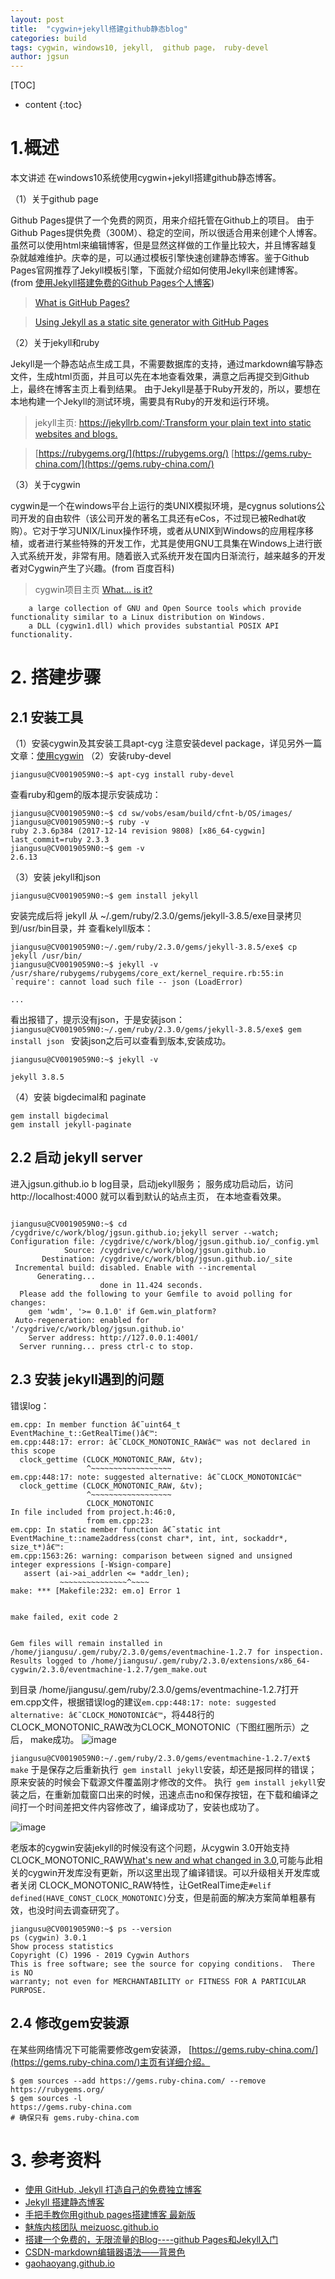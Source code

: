 ```yaml
---
layout: post
title:  "cygwin+jekyll搭建github静态blog"
categories: build
tags: cygwin, windows10, jekyll,  github page， ruby-devel
author: jgsun
---
```


[TOC]

* content
{:toc}
# 1.概述
本文讲述 在windows10系统使用cygwin+jekyll搭建github静态博客。











（1）关于github page 

Github Pages提供了一个免费的网页，用来介绍托管在Github上的项目。
由于Github Pages提供免费（300M）、稳定的空间，所以很适合用来创建个人博客。虽然可以使用html来编辑博客，但是显然这样做的工作量比较大，并且博客越复杂就越难维护。庆幸的是，可以通过模板引擎快速创建静态博客。鉴于Github Pages官网推荐了Jekyll模板引擎，下面就介绍如何使用Jekyll来创建博客。(from [使用Jekyll搭建免费的Github Pages个人博客](https://www.jianshu.com/p/abf485c20e3e))
> [What is GitHub Pages?](https://pages.github.com/)

> [Using Jekyll as a static site generator with GitHub Pages](https://help.github.com/en/articles/using-jekyll-as-a-static-site-generator-with-github-pages)


（2）关于jekyll和ruby

Jekyll是一个静态站点生成工具，不需要数据库的支持，通过markdown编写静态文件，生成html页面，并且可以先在本地查看效果，满意之后再提交到Github上，最终在博客主页上看到结果。
由于Jekyll是基于Ruby开发的，所以，要想在本地构建一个Jekyll的测试环境，需要具有Ruby的开发和运行环境。
> jekyll主页: [https://jekyllrb.com/:Transform your plain text into static websites and blogs.](https://jekyllrb.com/)

> [https://rubygems.org/](https://rubygems.org/)
> [https://gems.ruby-china.com/](https://gems.ruby-china.com/)


（3）关于cygwin 

cygwin是一个在windows平台上运行的类UNIX模拟环境，是cygnus solutions公司开发的自由软件（该公司开发的著名工具还有eCos，不过现已被Redhat收购）。它对于学习UNIX/Linux操作环境，或者从UNIX到Windows的应用程序移植，或者进行某些特殊的开发工作，尤其是使用GNU工具集在Windows上进行嵌入式系统开发，非常有用。随着嵌入式系统开发在国内日渐流行，越来越多的开发者对Cygwin产生了兴趣。(from 百度百科)
> cygwin项目主页 [What... is it?](https://www.cygwin.com/)
```
    a large collection of GNU and Open Source tools which provide functionality similar to a Linux distribution on Windows.
    a DLL (cygwin1.dll) which provides substantial POSIX API functionality.
```

# 2. 搭建步骤
## 2.1 安装工具
（1）安装cygwin及其安装工具apt-cyg
注意安装devel package，详见另外一篇文章：[使用cygwin](https://jgsun.github.io/2019/05/12/using-cygwin/)
（2）安装ruby-devel

`jiangusu@CV0019059N0:~$ apt-cyg install ruby-devel`

查看ruby和gem的版本提示安装成功：
```
jiangusu@CV0019059N0:~$ cd sw/vobs/esam/build/cfnt-b/OS/images/
jiangusu@CV0019059N0:~$ ruby -v
ruby 2.3.6p384 (2017-12-14 revision 9808) [x86_64-cygwin]
last_commit=ruby 2.3.3
jiangusu@CV0019059N0:~$ gem -v
2.6.13
```
（3）安装 jekyll和json

`jiangusu@CV0019059N0:~$ gem install jekyll`

安装完成后将 jekyll  从 ~/.gem/ruby/2.3.0/gems/jekyll-3.8.5/exe目录拷贝到/usr/bin目录，并 查看kelyll版本：
```
jiangusu@CV0019059N0:~/.gem/ruby/2.3.0/gems/jekyll-3.8.5/exe$ cp jekyll /usr/bin/
jiangusu@CV0019059N0:~$ jekyll -v
/usr/share/rubygems/rubygems/core_ext/kernel_require.rb:55:in `require': cannot load such file -- json (LoadError)

...
```
看出报错了，提示没有json，于是安装json：
`jiangusu@CV0019059N0:~/.gem/ruby/2.3.0/gems/jekyll-3.8.5/exe$ gem install json `
安装json之后可以查看到版本,安装成功。

```
jiangusu@CV0019059N0:~$ jekyll -v

jekyll 3.8.5
```
（4）安装 bigdecimal和 paginate

```
gem install bigdecimal
gem install jekyll-paginate
```
## 2.2 启动 jekyll server
进入jgsun.github.io b log目录，启动jekyll服务； 服务成功启动后，访问http://localhost:4000 就可以看到默认的站点主页， 在本地查看效果。

```

jiangusu@CV0019059N0:~$ cd /cygdrive/c/work/blog/jgsun.github.io;jekyll server --watch;
Configuration file: /cygdrive/c/work/blog/jgsun.github.io/_config.yml
            Source: /cygdrive/c/work/blog/jgsun.github.io
       Destination: /cygdrive/c/work/blog/jgsun.github.io/_site
 Incremental build: disabled. Enable with --incremental
      Generating... 
                    done in 11.424 seconds.
  Please add the following to your Gemfile to avoid polling for changes:
    gem 'wdm', '>= 0.1.0' if Gem.win_platform?
 Auto-regeneration: enabled for '/cygdrive/c/work/blog/jgsun.github.io'
    Server address: http://127.0.0.1:4001/
  Server running... press ctrl-c to stop.
```


## 2.3  安装 jekyll遇到的问题
错误log：

```
em.cpp: In member function â€˜uint64_t EventMachine_t::GetRealTime()â€™:
em.cpp:448:17: error: â€˜CLOCK_MONOTONIC_RAWâ€™ was not declared in this scope
  clock_gettime (CLOCK_MONOTONIC_RAW, &tv);
                 ^~~~~~~~~~~~~~~~~~~
em.cpp:448:17: note: suggested alternative: â€˜CLOCK_MONOTONICâ€™
  clock_gettime (CLOCK_MONOTONIC_RAW, &tv);
                 ^~~~~~~~~~~~~~~~~~~
                 CLOCK_MONOTONIC
In file included from project.h:46:0,
                 from em.cpp:23:
em.cpp: In static member function â€˜static int EventMachine_t::name2address(const char*, int, int, sockaddr*, size_t*)â€™:
em.cpp:1563:26: warning: comparison between signed and unsigned integer expressions [-Wsign-compare]
   assert (ai->ai_addrlen <= *addr_len);
           ~~~~~~~~~~~~~~~^~~~~
make: *** [Makefile:232: em.o] Error 1


make failed, exit code 2


Gem files will remain installed in /home/jiangusu/.gem/ruby/2.3.0/gems/eventmachine-1.2.7 for inspection.
Results logged to /home/jiangusu/.gem/ruby/2.3.0/extensions/x86_64-cygwin/2.3.0/eventmachine-1.2.7/gem_make.out
```
到目录   /home/jiangusu/.gem/ruby/2.3.0/gems/eventmachine-1.2.7打开 em.cpp文件，根据错误log的建议` em.cpp:448:17: note: suggested alternative: â€˜CLOCK_MONOTONICâ€™ `，将448行的CLOCK_MONOTONIC_RAW改为CLOCK_MONOTONIC（下图红圈所示）之后， make成功。
![image](/images/posts/build/blog-time-src.png)



`jiangusu@CV0019059N0:~/.gem/ruby/2.3.0/gems/eventmachine-1.2.7/ext$ make`
于是保存之后重新执行` gem install jekyll`安装，却还是报同样的错误；原来安装的时候会下载源文件覆盖刚才修改的文件。
执行` gem install jekyll`安装之后，在重新加载窗口出来的时候，迅速点击no和保存按钮，在下载和编译之间打一个时间差把文件内容修改了，编译成功了，安装也成功了。

![image](/images/posts/build/blog-time-src-pop.png)

老版本的cygwin安装jekyll的时候没有这个问题，从cygwin 3.0开始支持CLOCK_MONOTONIC_RAW[What's new and what changed in 3.0](https://www.cygwin.com/cygwin-ug-net/ov-new.html),可能与此相关的cygwin开发库没有更新，所以这里出现了编译错误。可以升级相关开发库或者关闭 CLOCK_MONOTONIC_RAW特性，让GetRealTime走`#elif defined(HAVE_CONST_CLOCK_MONOTONIC)`分支，但是前面的解决方案简单粗暴有效，也没时间去调查研究了。
```
jiangusu@CV0019059N0:~$ ps --version
ps (cygwin) 3.0.1
Show process statistics
Copyright (C) 1996 - 2019 Cygwin Authors
This is free software; see the source for copying conditions.  There is NO
warranty; not even for MERCHANTABILITY or FITNESS FOR A PARTICULAR PURPOSE.
```
## 2.4 修改gem安装源

在某些网络情况下可能需要修改gem安装源， [https://gems.ruby-china.com/](https://gems.ruby-china.com/)主页有详细介绍。
```
$ gem sources --add https://gems.ruby-china.com/ --remove https://rubygems.org/
$ gem sources -l
https://gems.ruby-china.com
# 确保只有 gems.ruby-china.com
```

# 3. 参考资料
* [使用 GitHub, Jekyll 打造自己的免费独立博客](https://blog.csdn.net/on_1y/article/details/19259435)
* [Jekyll 搭建静态博客](https://643435675.github.io/2015/02/15/create-my-blog-with-jekyll/)
*  [手把手教你用github pages搭建博客 最新版](http://www.jianshu.com/p/6fdb19aa4558) 
* [魅族内核团队 meizuosc.github.io ](https://github.com/meizuosc/meizuosc.github.io)
* [搭建一个免费的，无限流量的Blog----github Pages和Jekyll入门](http://www.ruanyifeng.com/blog/2012/08/blogging_with_jekyll.html)
* [CSDN-markdown编辑器语法——背景色](https://blog.csdn.net/testcs_dn/article/details/45766819)
* [gaohaoyang.github.io](https://github.com/Gaohaoyang/gaohaoyang.github.io)

